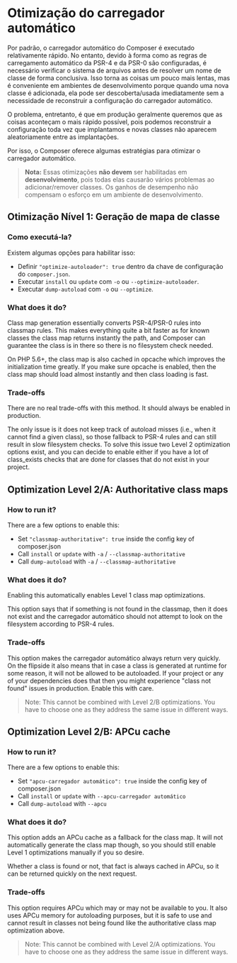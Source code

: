 <!--
tagline: Como reduzir o impacto no desempenho do carregador automático
source_url: https://github.com/composer/composer/blob/2.6/doc/articles/autoloader-optimization.md
revision: 0d236858eca397f7d910533580b0d3a4944444dd
status: wip
-->

# Otimização do carregador automático

Por padrão, o carregador automático do Composer é executado relativamente
rápido.
No entanto, devido à forma como as regras de carregamento automático da PSR-4 e
da PSR-0 são configuradas, é necessário verificar o sistema de arquivos antes de
resolver um nome de classe de forma conclusiva.
Isso torna as coisas um pouco mais lentas, mas é conveniente em ambientes de
desenvolvimento porque quando uma nova classe é adicionada, ela pode ser
descoberta/usada imediatamente sem a necessidade de reconstruir a configuração
do carregador automático.

O problema, entretanto, é que em produção geralmente queremos que as coisas
aconteçam o mais rápido possível, pois podemos reconstruir a configuração toda
vez que implantamos e novas classes não aparecem aleatoriamente entre as
implantações.

Por isso, o Composer oferece algumas estratégias para otimizar o carregador
automático.

> **Nota:** Essas otimizações **não devem** ser habilitadas em
> **desenvolvimento**, pois todas elas causarão vários problemas ao
> adicionar/remover classes.
> Os ganhos de desempenho não compensam o esforço em um ambiente de
> desenvolvimento.

## Otimização Nível 1: Geração de mapa de classe

### Como executá-la?

Existem algumas opções para habilitar isso:

- Definir `"optimize-autoloader": true` dentro da chave de configuração do
  `composer.json`.
- Executar `install` ou `update` com `-o` ou `--optimize-autoloader`.
- Executar `dump-autoload` com `-o` ou `--optimize`.

### What does it do?

Class map generation essentially converts PSR-4/PSR-0 rules into classmap rules.
This makes everything quite a bit faster as for known classes the class map
returns instantly the path, and Composer can guarantee the class is in there so
there is no filesystem check needed.

On PHP 5.6+, the class map is also cached in opcache which improves the initialization
time greatly. If you make sure opcache is enabled, then the class map should load
almost instantly and then class loading is fast.

### Trade-offs

There are no real trade-offs with this method. It should always be enabled in
production.

The only issue is it does not keep track of autoload misses (i.e., when
it cannot find a given class), so those fallback to PSR-4 rules and can still
result in slow filesystem checks. To solve this issue two Level 2 optimization
options exist, and you can decide to enable either if you have a lot of
class_exists checks that are done for classes that do not exist in your project.

## Optimization Level 2/A: Authoritative class maps

### How to run it?

There are a few options to enable this:

- Set `"classmap-authoritative": true` inside the config key of composer.json
- Call `install` or `update` with `-a` / `--classmap-authoritative`
- Call `dump-autoload` with `-a` / `--classmap-authoritative`

### What does it do?

Enabling this automatically enables Level 1 class map optimizations.

This option says that if something is not found in the classmap,
then it does not exist and the carregador automático should not attempt to look on the
filesystem according to PSR-4 rules.

### Trade-offs

This option makes the carregador automático always return very quickly. On the flipside it
also means that in case a class is generated at runtime for some reason, it will
not be allowed to be autoloaded. If your project or any of your dependencies does that
then you might experience "class not found" issues in production. Enable this with care.

> Note: This cannot be combined with Level 2/B optimizations. You have to choose one as
> they address the same issue in different ways.

## Optimization Level 2/B: APCu cache

### How to run it?

There are a few options to enable this:

- Set `"apcu-carregador automático": true` inside the config key of composer.json
- Call `install` or `update` with `--apcu-carregador automático`
- Call `dump-autoload` with `--apcu`

### What does it do?

This option adds an APCu cache as a fallback for the class map. It will not
automatically generate the class map though, so you should still enable Level 1
optimizations manually if you so desire.

Whether a class is found or not, that fact is always cached in APCu, so it can be
returned quickly on the next request.

### Trade-offs

This option requires APCu which may or may not be available to you. It also
uses APCu memory for autoloading purposes, but it is safe to use and cannot
result in classes not being found like the authoritative class map
optimization above.

> Note: This cannot be combined with Level 2/A optimizations. You have to choose one as
> they address the same issue in different ways.
